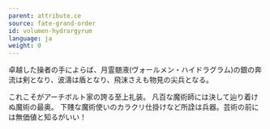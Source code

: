 ```yaml
---
parent: attribute.ce
source: fate-grand-order
id: volumen-hydrargyrum
language: ja
weight: 0
---
```


卓越した操者の手によらば、月霊髄液(ヴォールメン・ハイドラグラム)の銀の奔流は剣となり、波濤は盾となり、飛沫さえも物見の尖兵となる。

これこそがアーチボルト家の誇る至上礼装。
凡百な魔術師には決して辿り着けぬ魔術の最奥。
下賤な魔術使いのカラクリ仕掛けなど所詮は兵器。芸術の前には無価値と知るがいい！
